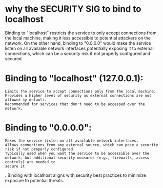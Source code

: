 # why the SECURITY SIG to bind to localhost
Binding to "localhost" restricts the service to only accept connections from the local machine, making it less accessible to potential attackers on the network. On the 
other hand, binding to "0.0.0.0" would make the service listen on all available network interfaces,potentially exposing it to external connections, which can be a 
security risk if not properly configured and secured.

   # Binding to "localhost" (127.0.0.1):
    Limits the service to accept connections only from the local machine.
    Provides a higher level of security as external connections are not allowed by default.
    Recommended for services that don't need to be accessed over the network.

   # Binding to "0.0.0.0":
    Makes the service listen on all available network interfaces.
    Allows connections from any external source, which can pose a security risk if not properly configured.
    Typically used when you want the service to be accessible over the network, but additional security measures (e.g., firewalls, access controls) are needed to 
    secure it
.
Binding with localhost aligns with security best practices to minimize exposure to potential threats. 
